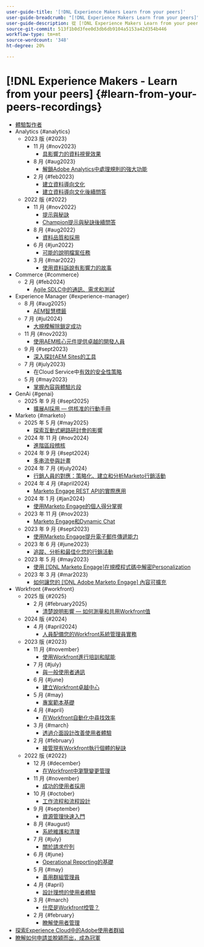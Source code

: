 ```yaml
---
user-guide-title: '[!DNL Experience Makers Learn from your peers]'
user-guide-breadcrumb: "[!DNL Experience Makers Learn from your peers]"
user-guide-description: 從 [!DNL Experience Makers Learn from your peers]的錄製集合
source-git-commit: 513f1b0d3fee0d3db6db9104a5153a42d354b446
workflow-type: tm+mt
source-wordcount: '348'
ht-degree: 20%

---
```



# [!DNL Experience Makers - Learn from your peers] {#learn-from-your-peers-recordings}

+ [體驗製作者](overview.md)
+ Analytics {#analytics}
   + 2023 版 {#2023}
      + 11 月 {#nov2023}
         + [具影響力的資料視覺效果](analytics/nov2023/impactful-data-visualizations.md)
      + 8 月 {#aug2023}
         + [解鎖Adobe Analytics中處理規則的強大功能](analytics/aug2023/processing-rules.md)
      + 2 月 {#feb2023}
         + [建立資料導向文化](analytics/feb2023/data-driven-culture.md)
         + [建立資料導向文化後續問答](analytics/feb2023/data-driven-culture-q-and-a.md)
   + 2022 版 {#2022}
      + 11 月 {#nov2022}
         + [提示與秘訣](analytics/nov2022/tips-and-tricks.md)
         + [Champion提示與秘訣後續問答](analytics/nov2022/tips-and-tricks-q-and-a.md)
      + 8 月 {#aug2022}
         + [資料品質和採用](analytics/aug2022/data-quality.md)
      + 6 月 {#jun2022}
         + [可能的說明檔案任務](analytics/june2022/mission-possible.md)
      + 3 月 {#mar2022}
         + [使用資料訴說有影響力的故事](analytics/mar2022/stories-with-data.md)
+ Commerce {#commerce}
   + 2 月 {#feb2024}
      + [Agile SDLC中的通訊、需求和測試](commerce/2024/agile-sdlc.md)
+ Experience Manager {#experience-manager}
   + 8 月 {#aug2025}
      + [AEM智慧標籤](experience-manager/aug2025/smart-tags.md)
   + 7 月 {#jul2024}
      + [大規模解除鎖定成功](experience-manager/july2024/global-digital-presence.md)
   + 11 月 {#nov2023}
      + [使用AEM核心元件提供卓越的開發人員](experience-manager/nov2023/core-components.md)
   + 9 月 {#sept2023}
      + [深入探討AEM Sites的工具](experience-manager/sept2023/aem-sites-tools.md)
   + 7 月 {#july2023}
      + 在Cloud Service中[有效的安全性策略](experience-manager/july2023/effective-security-strategies-in-cloud-service.md)
   + 5 月 {#may2023}
      + [掌握內容與體驗片段](experience-manager/may2023/mastering-content-and-experience-fragments.md)
+ GenAi {#genai}
   + 2025 年 9 月 {#sept2025}
      + [擴展AI採用 — 供核准的行動手冊](genai/sept2025/scale-ai-adoption-a-playbook-for-approvals.md)
+ Marketo {#marketo}
   + 2025 年 5 月 {#may2025}
      + [探索互動式網路研討會的影響](marketo/may2025/interactive-webinars.md)
   + 2024 年 11 月 {#nov2024}
      + [進階區段稽核](marketo/nov2024/advanced-segmentation.md)
   + 2024 年 9 月 {#sept2024}
      + [多串流參與計畫](marketo/sept2024/multi-stream-engagement-programs.md)
   + 2024 年 7 月 {#july2024}
      + [行銷人員的對應：策略化、建立和分析Marketo行銷活動](marketo/july2024/marketers-map-marketo-campaigns.md)
   + 2024 年 4 月 {#april2024}
      + [Marketo Engage REST API的實際應用](marketo/april2024/practical-applications-of-marketo-engage-rest-api.md)
   + 2024 年 1 月 {#jan2024}
      + [使用Marketo Engage的個人得分掌握](marketo/jan2024/person-scoring-mastery.md)
   + 2023 年 11 月 {#nov2023}
      + [Marketo Engage和Dynamic Chat](marketo/nov2023/dynamic-chat.md)
   + 2023 年 9 月 {#sept2023}
      + [使用Marketo Engage提升電子郵件傳遞能力](marketo/sept2023/email-deliverability.md)
   + 2023 年 6 月 {#june2023}
      + [追蹤、分析和最佳化您的行銷活動](marketo/june2023/marketing-campaigns.md)
   + 2023 年 5 月 {#may2023}
      + [使用 [!DNL Marketo Engage]在規模程式碼中解密Personalization](marketo/may2023/personalization-at-scale.md)
   + 2023 年 3 月 {#mar2023}
      + [如何讓您的 [!DNL Adobe Marketo Engage] 內容可擴充](marketo/mar2023/templates-tokens-teamwork.md)
+ Workfront {#workfront}
   + 2025 版 {#2025}
      + 2 月 {#february2025}
         + [清楚說明影響 — 如何測量和共用Workfront值](workfront/2025/how-to-measure-and-share-workfront-value.md)
   + 2024 版 {#2024}
      + 4 月 {#april2024}
         + [人員配備您的Workfront系統管理員實務](workfront/2024/04/staffing-your-workfront-system-admin-practice.md)
   + 2023 版 {#2023}
      + 11 月 {#november}
         + [使用Workfront進行培訓和賦能](workfront/2023/11/using-workfront-for-training-and-enablement.md)
      + 7 月 {#july}
         + [與一般使用者通訊](workfront/2023/07/communicating-with-end-users.md)
      + 6 月 {#june}
         + [建立Workfront卓越中心](workfront/2023/06/establishing-a-workfront-center-of-excellence.md)
      + 5 月 {#may}
         + [專案範本基礎](workfront/2023/05/foundations-of-project-templates.md)
      + 4 月 {#april}
         + [在Workfront自動化中尋找效率](workfront/2023/04/finding-efficiencies-in-workfront-automation.md)
      + 3 月 {#march}
         + [透過介面設計改善使用者體驗](workfront/2023/03/improving-user-experience-with-interface-design.md)
      + 2 月 {#february}
         + [接管現有Workfront執行個體的秘訣](workfront/2023/02/tips-for-taking-over-an-existing-workfront-instance.md)
   + 2022 版 {#2022}
      + 12 月 {#december}
         + [在Workfront中瀏覽變更管理](workfront/2022/12/navigating-change-management.md)
      + 11 月 {#november}
         + [成功的使用者採用](workfront/2022/11/successful-end-user-adoption.md)
      + 10 月 {#october}
         + [工作流程和流程設計](workfront/2022/10/workflow-and-process-design.md)
      + 9 月 {#september}
         + [資源管理快速入門](workfront/2022/09/getting-started-with-resource-management.md)
      + 8 月 {#august}
         + [系統維護和清理](workfront/2022/08/system-maintenance-and-cleanup.md)
      + 7 月 {#july}
         + [關於請求佇列](workfront/2022/07/all-about-request-queues.md)
      + 6 月 {#june}
         + [Operational Reporting的基礎](workfront/2022/06/foundations-of-operational-reporting.md)
      + 5 月 {#may}
         + [善用群組管理員](workfront/2022/05/leveraging-the-group-admin.md)
      + 4 月 {#april}
         + [設計理想的使用者體驗](workfront/2022/04/designing-an-ideal-user-experience.md)
      + 3 月 {#march}
         + [什麼是Workfront控管？](workfront/2022/03/what-is-workfront-governance.md)
      + 2 月 {#february}
         + [瞭解使用者管理](workfront/2022/02/understanding-user-management.md)
+ [探索Experience Cloud中的Adobe使用者群組](./adobe-user-groups.md)
+ [瞭解如何申請並脫穎而出，成為冠軍](./adobe-champion-application.md)
